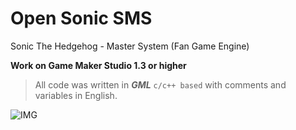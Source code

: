 # Open Sonic SMS

Sonic The Hedgehog - Master System (Fan Game Engine)

**Work on Game Maker Studio 1.3 or higher**

> All code was written in ***GML*** `c/c++ based` with comments and variables in English.

![IMG](https://1.bp.blogspot.com/-3EnmxkLt8FI/XlyrctgNJdI/AAAAAAAA1JA/mPZmpnGh6a4SYBy73tn2tE84G2yVl7AggCNcBGAsYHQ/s1600/mini.png)
